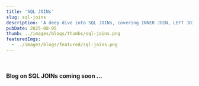 ```yaml
---
title: 'SQL JOINs'
slug: sql-joins
description: 'A deep dive into SQL JOINs, covering INNER JOIN, LEFT JOIN, RIGHT JOIN, FULL OUTER JOIN and SELF JOIN with examples and best practices for database querying.'
pubDate: 2025-08-05
thumb: ../images/blogs/thumbs/sql-joins.png
featuredImgs: 
  - ../images/blogs/featured/sql-joins.png
---
```


<br>

<h4 style="font-size: 1.1em; font-weight: bold;">Blog on SQL JOINs coming soon ... </h4>

<br>
